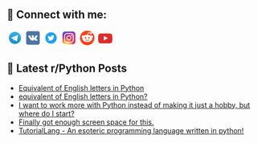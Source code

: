 ## 🔎 Connect with me:
[<img src="https://github.com/bullbesh/bullbesh/blob/main/images/Telegram.png" width="32" height="32" />](https://t.me/bullbesh)
[<img src="https://github.com/bullbesh/bullbesh/blob/main/images/VK.png" width="32" height="32" />](https://vk.com/bullbesh)
[<img src="https://github.com/bullbesh/bullbesh/blob/main/images/Twitter.png" width="32" height="32" />](https://twitter.com/bullbesh1)
[<img src="https://github.com/bullbesh/bullbesh/blob/main/images/Instagram.png" width="32" height="32" />](https://www.instagram.com/bullbesh)
[<img src="https://github.com/bullbesh/bullbesh/blob/main/images/Reddit.png" width="32" height="32" />](https://www.reddit.com/user/bullbesh)
[<img src="https://github.com/bullbesh/bullbesh/blob/main/images/YouTube.png" width="32" height="32" />](https://www.youtube.com/channel/UCtfjRs6uzgq5mfm8S06WTcg)

## 📕 Latest r/Python Posts
<!-- BLOG-POST-LIST:START -->
- [Equivalent of English letters in Python](https://www.reddit.com/r/Python/comments/11i3yxt/equivalent_of_english_letters_in_python/)
- [equivalent of English letters in Python?](https://www.reddit.com/r/Python/comments/11i3vl6/equivalent_of_english_letters_in_python/)
- [I want to work more with Python instead of making it just a hobby, but where do I start?](https://www.reddit.com/r/Python/comments/11i2d9r/i_want_to_work_more_with_python_instead_of_making/)
- [Finally got enough screen space for this.](https://www.reddit.com/r/Python/comments/11i1wdq/finally_got_enough_screen_space_for_this/)
- [TutorialLang - An esoteric programming language written in python!](https://www.reddit.com/r/Python/comments/11i19m6/tutoriallang_an_esoteric_programming_language/)
<!-- BLOG-POST-LIST:END -->
